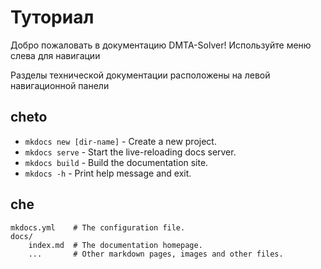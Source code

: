 # Туториал

Добро пожаловать в документацию DMTA-Solver! Используйте меню слева для навигации

Разделы технической документации расположены на левой навигационной панели

## cheto

* `mkdocs new [dir-name]` - Create a new project.
* `mkdocs serve` - Start the live-reloading docs server.
* `mkdocs build` - Build the documentation site.
* `mkdocs -h` - Print help message and exit.

## che

    mkdocs.yml    # The configuration file.
    docs/
        index.md  # The documentation homepage.
        ...       # Other markdown pages, images and other files.
